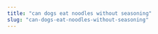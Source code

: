```yaml
---
title: "can dogs eat noodles without seasoning"
slug: "can-dogs-eat-noodles-without-seasoning"
---
```


